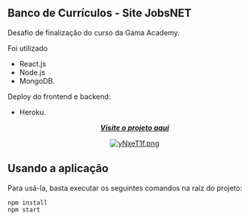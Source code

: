 ## Banco de Currículos - Site JobsNET<br/>
Desafio de finalização do curso da Gama Academy. </br>

Foi utilizado 
- React.js
- Node.js
- MongoDB. </br>

Deploy do frontend e backend: 
- Heroku. 


<div align="center">
   
[***Visite o projeto aqui***](https://frontend-desafio-curriculos.herokuapp.com/)<br />


[![yNxeT1f.png](https://i.imgur.com/yNxeT1f.png)](https://imgur.com/yNxeT1f)
</div>

## Usando a aplicação
Para usá-la, basta executar os seguintes comandos na raíz do projeto:
```
npm install
npm start
```




